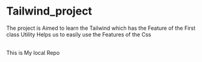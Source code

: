 # Tailwind_project
The project is Aimed to learn the Tailwind which has the Feature of the First class Utility Helps us to easily use the Features of the Css
<br>
<br>
<!-- The ReadME.md file doesn't render the css styles -->
<span>This is My local Repo</span>
 